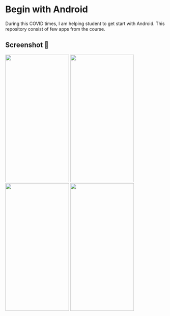 # Begin with Android

During this COVID times, I am helping student to get start with Android. This repository consist of few apps from the course. 


## Screenshot 📱
<p float="left">
<img src="https://raw.github.com/anandwana001/begin-with-android/master/Screenshots/first_app.png" width="200" height="400" />
<img src="https://raw.github.com/anandwana001/begin-with-android/master/Screenshots/dragonball_team.png" width="200" height="400" />
<img src="https://raw.github.com/anandwana001/begin-with-android/master/Screenshots/dragonball_family.png" width="200" height="400" />
<img src="https://raw.github.com/anandwana001/begin-with-android/master/Screenshots/dragonball_notify.png" width="200" height="400" />
</p>